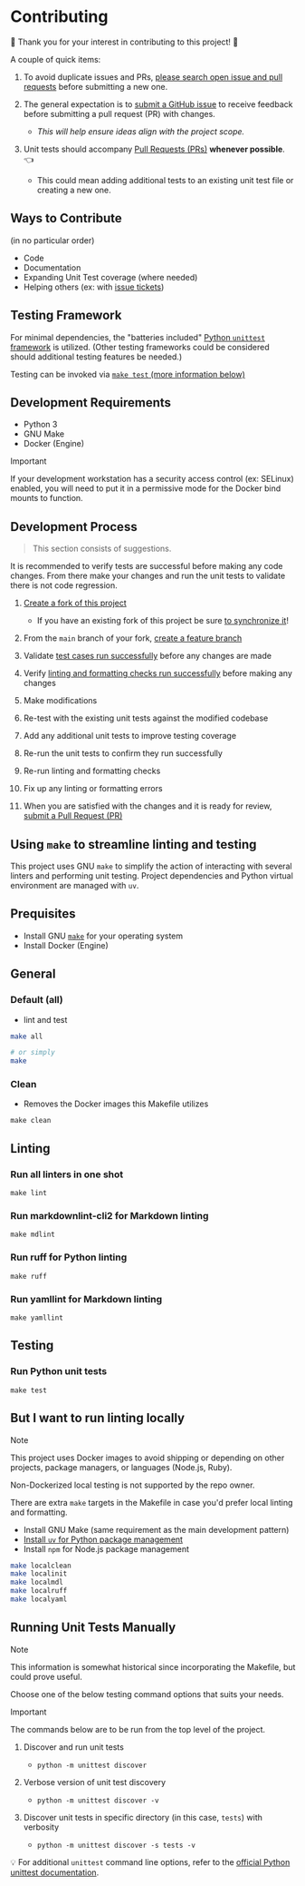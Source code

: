 # Contributing

:tada: Thank you for your interest in contributing to this project! :tada:

A couple of quick items:

1. To avoid duplicate issues and PRs, [please search open issue and pull requests](https://docs.github.com/en/issues/tracking-your-work-with-issues/filtering-and-searching-issues-and-pull-requests)
   before submitting a new one.

1. The general expectation is to [submit a GitHub issue](https://help.github.com/en/github/managing-your-work-on-github/creating-an-issue)
   to receive feedback before submitting a pull request (PR) with changes.

    * _This will help ensure ideas align with the project scope._

1. Unit tests should accompany [Pull Requests (PRs)](https://docs.github.com/en/pull-requests/collaborating-with-pull-requests/proposing-changes-to-your-work-with-pull-requests/about-pull-requests)
   **whenever possible**. :point_left:

    * This could mean adding additional tests to an existing unit test file or
      creating a new one.

## Ways to Contribute

(in no particular order)

* Code
* Documentation
* Expanding Unit Test coverage (where needed)
* Helping others (ex: with [issue tickets](https://github.com/hellt/markdown-footnote-sorter/issues))

## Testing Framework

For minimal dependencies, the "batteries included" [Python `unittest` framework](https://docs.python.org/3/library/unittest.html)
is utilized. (Other testing frameworks could be considered should additional
testing features be needed.)

Testing can be invoked via [`make test` (more information below)](#run-python-unit-tests)

## Development Requirements

* Python 3
* GNU Make
* Docker (Engine)

> [!IMPORTANT]
> If your development workstation has a security access control (ex: SELinux)
> enabled, you will need to put it in a permissive mode for the Docker bind
> mounts to function.

## Development Process

> This section consists of suggestions.

It is recommended to verify tests are successful before making any code changes.
From there make your changes and run the unit tests to validate there is not
code regression.

1. [Create a fork of this project](https://docs.github.com/en/pull-requests/collaborating-with-pull-requests/working-with-forks/fork-a-repo)

    * If you have an existing fork of this project be sure [to synchronize it](https://docs.github.com/en/pull-requests/collaborating-with-pull-requests/working-with-forks/syncing-a-fork)!

1. From the `main` branch of your fork, [create a feature branch](https://docs.github.com/en/pull-requests/collaborating-with-pull-requests/proposing-changes-to-your-work-with-pull-requests/creating-and-deleting-branches-within-your-repository)

1. Validate [test cases run successfully](#run-python-unit-tests) before any
  changes are made

1. Verify [linting and formatting checks run successfully](#run-all-linters-in-one-shot)
  before making any changes

1. Make modifications

1. Re-test with the existing unit tests against the modified codebase

1. Add any additional unit tests to improve testing coverage

1. Re-run the unit tests to confirm they run successfully

1. Re-run linting and formatting checks

1. Fix up any linting or formatting errors

1. When you are satisfied with the changes and it is ready for review,
  [submit a Pull Request (PR)](https://docs.github.com/en/pull-requests/collaborating-with-pull-requests/proposing-changes-to-your-work-with-pull-requests/creating-a-pull-request)

## Using `make` to streamline linting and testing

This project uses GNU `make` to simplify the action of interacting with several
linters and performing unit testing.
Project dependencies and Python virtual environment are managed with `uv`.

## Prequisites

* Install GNU [`make`](https://www.gnu.org/software/make/) for your operating
  system
* Install Docker (Engine)

## General

### Default (all)

* lint and test

```bash
make all

# or simply
make
```

### Clean

* Removes the Docker images this Makefile utilizes

`make clean`

## Linting

### Run all linters in one shot

`make lint`

### Run markdownlint-cli2 for Markdown linting

`make mdlint`

### Run ruff for Python linting

`make ruff`

### Run yamllint for Markdown linting

`make yamllint`

## Testing

### Run Python unit tests

`make test`

## But I want to run linting locally

> [!NOTE]
> This project uses Docker images to avoid shipping or depending on other
> projects, package managers, or languages (Node.js, Ruby).
>
> Non-Dockerized local testing is not supported by the repo owner.
>
> There are extra `make` targets in the Makefile in case you'd prefer local
> linting and formatting.

* Install GNU Make (same requirement as the main development pattern)
* [Install `uv` for Python package management](https://docs.astral.sh/uv/#getting-started)
* Install `npm` for Node.js package management

```bash
make localclean
make localinit
make localmdl
make localruff
make localyaml
```

## Running Unit Tests Manually

> [!NOTE]
> This information is somewhat historical since incorporating the Makefile,
> but could prove useful.

Choose one of the below testing command options that suits your needs.

> [!IMPORTANT]
> The commands below are to be run from the top level of the project.

1. Discover and run unit tests

    * `python -m unittest discover`

1. Verbose version of unit test discovery

    * `python -m unittest discover -v`

1. Discover unit tests in specific directory (in this case, `tests`) with verbosity

    * `python -m unittest discover -s tests -v`

:bulb: For additional `unittest` command line options, refer to the
[official Python unittest documentation](https://docs.python.org/3/library/unittest.html#command-line-interface).

